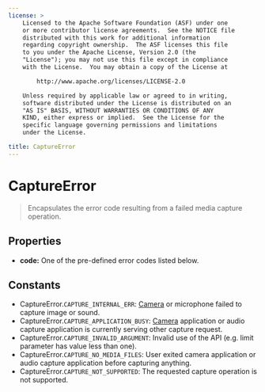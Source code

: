 ```yaml
---
license: >
    Licensed to the Apache Software Foundation (ASF) under one
    or more contributor license agreements.  See the NOTICE file
    distributed with this work for additional information
    regarding copyright ownership.  The ASF licenses this file
    to you under the Apache License, Version 2.0 (the
    "License"); you may not use this file except in compliance
    with the License.  You may obtain a copy of the License at

        http://www.apache.org/licenses/LICENSE-2.0

    Unless required by applicable law or agreed to in writing,
    software distributed under the License is distributed on an
    "AS IS" BASIS, WITHOUT WARRANTIES OR CONDITIONS OF ANY
    KIND, either express or implied.  See the License for the
    specific language governing permissions and limitations
    under the License.

title: CaptureError
---
```


CaptureError
============

> Encapsulates the error code resulting from a failed media capture operation.

Properties
----------

- __code:__ One of the pre-defined error codes listed below.

Constants
---------

- CaptureError.`CAPTURE_INTERNAL_ERR`: [Camera](../../camera/camera.html) or microphone failed to capture image or sound. 
- CaptureError.`CAPTURE_APPLICATION_BUSY`: [Camera](../../camera/camera.html) application or audio capture application is currently serving other capture request.
- CaptureError.`CAPTURE_INVALID_ARGUMENT`: Invalid use of the API (e.g. limit parameter has value less than one).
- CaptureError.`CAPTURE_NO_MEDIA_FILES`: User exited camera application or audio capture application before capturing anything.
- CaptureError.`CAPTURE_NOT_SUPPORTED`: The requested capture operation is not supported.
